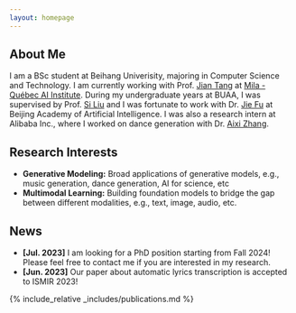 ```yaml
---
layout: homepage
---
```


## About Me

I am a BSc student at Beihang Univerisity, majoring in Computer Science and Technology. I am currently working with Prof. [Jian Tang](https://jian-tang.com/) at [Mila - Québec AI Institute](https://mila.quebec/). During my undergraduate years at BUAA, I was supervised by  Prof. [Si Liu](http://colalab.net/) and I was fortunate to work with Dr. [Jie Fu](https://bigaidream.github.io/) at Beijing Academy of Artificial Intelligence. I was also a research intern at Alibaba Inc., where I worked on dance generation with Dr. [Aixi Zhang](https://scholar.google.com.hk/citations?user=hNTP47EAAAAJ&hl=en).

## Research Interests
<!-- My interests spans multiple areas, including: -->
- **Generative Modeling:** Broad applications of generative models, e.g., music generation, dance generation, AI for science, etc
- **Multimodal Learning:** Building foundation models to bridge the gap between different modalities, e.g., text, image, audio, etc.

## News

- **[Jul. 2023]** I am looking for a PhD position starting from Fall 2024! Please feel free to contact me if you are interested in my research.
- **[Jun. 2023]** Our paper about automatic lyrics transcription is accepted to ISMIR 2023!

{% include_relative _includes/publications.md %}

<!-- {% include_relative _includes/services.md %} -->
